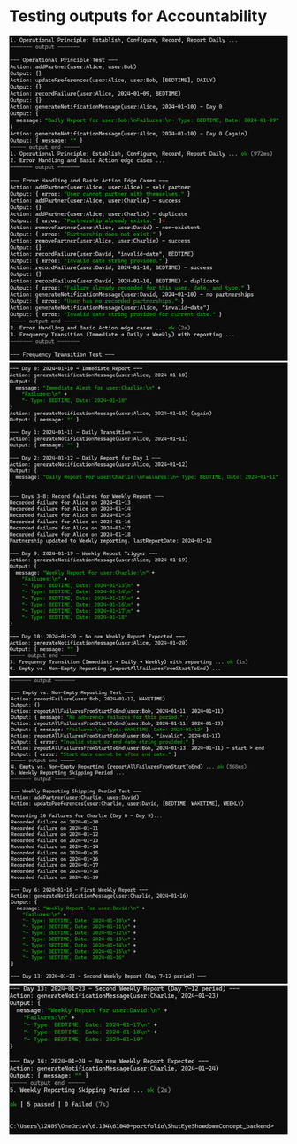 # Testing outputs for Accountability
![sc1](AccountabilityTest1.png)
![sc2](AccoutnabilityTest2.png)
![sc3](AccountabilityTest3.png)
![sc4](AccountabilityTestLast.png)
